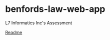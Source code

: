 # benfords-law-web-app
L7 Informatics Inc's Assessment

[Readme](https://github.com/Big-Silver/benfords-law-web-app/blob/main/backend/README.md)
